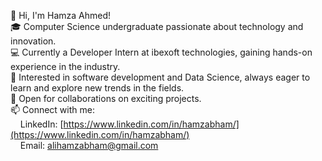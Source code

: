 👋 Hi, I'm Hamza Ahmed!  
🎓 Computer Science undergraduate passionate about technology and innovation.  
💻 Currently a Developer Intern at ibexoft technologies, gaining hands-on experience in the industry.  
🌟 Interested in software development and Data Science, always eager to learn and explore new trends in the fields.  
🤝 Open for collaborations on exciting projects.  
📫 Connect with me:  
&nbsp;&nbsp;&nbsp;&nbsp;LinkedIn: [https://www.linkedin.com/in/hamzabham/](https://www.linkedin.com/in/hamzabham/)  
&nbsp;&nbsp;&nbsp;&nbsp;Email: [alihamzabham@gmail.com](mailto:alihamzabham@gmail.com)


<!--
**AliHamzaBham/AliHamzaBham** is a ✨ _special_ ✨ repository because its `README.md` (this file) appears on your GitHub profile.

Here are some ideas to get you started:

- 🔭 I’m currently working on ...
- 🌱 I’m currently learning ...
- 👯 I’m looking to collaborate on ...
- 🤔 I’m looking for help with ...
- 💬 Ask me about ...
- 📫 How to reach me: ...
- 😄 Pronouns: ...
- ⚡ Fun fact: ...
-->
